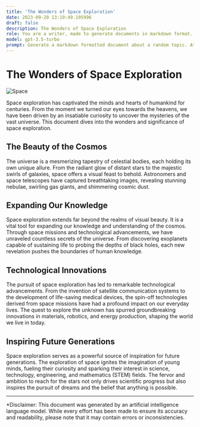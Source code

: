 ```yaml
---
title: 'The Wonders of Space Exploration'
date: 2023-09-20 13:19:49.195996
draft: false
description: The Wonders of Space Exploration
role: You are a writer, made to generate documents in markdown format. It is very important that all of the documents you generate are in valid markdown format.
model: gpt-3.5-turbo
prompt: Generate a markdown formatted document about a random topic. At the bottom, include a disclaimer explaining that the document was generated by you. The first line of the document should be the title. Make sure that the entire document is in proper markdown format, using a mix of various tags to make the document visually appealing.
---
```


# The Wonders of Space Exploration

![Space](https://images.pexels.com/photos/414171/pexels-photo-414171.jpeg?auto=compress&cs=tinysrgb&dpr=2&h=650&w=940)

Space exploration has captivated the minds and hearts of humankind for centuries. From the moment we turned our eyes towards the heavens, we have been driven by an insatiable curiosity to uncover the mysteries of the vast universe. This document dives into the wonders and significance of space exploration.

## The Beauty of the Cosmos

The universe is a mesmerizing tapestry of celestial bodies, each holding its own unique allure. From the radiant glow of distant stars to the majestic swirls of galaxies, space offers a visual feast to behold. Astronomers and space telescopes have captured breathtaking images, revealing stunning nebulae, swirling gas giants, and shimmering cosmic dust.

## Expanding Our Knowledge

Space exploration extends far beyond the realms of visual beauty. It is a vital tool for expanding our knowledge and understanding of the cosmos. Through space missions and technological advancements, we have unraveled countless secrets of the universe. From discovering exoplanets capable of sustaining life to probing the depths of black holes, each new revelation pushes the boundaries of human knowledge.

## Technological Innovations

The pursuit of space exploration has led to remarkable technological advancements. From the invention of satellite communication systems to the development of life-saving medical devices, the spin-off technologies derived from space missions have had a profound impact on our everyday lives. The quest to explore the unknown has spurred groundbreaking innovations in materials, robotics, and energy production, shaping the world we live in today.

## Inspiring Future Generations

Space exploration serves as a powerful source of inspiration for future generations. The exploration of space ignites the imagination of young minds, fueling their curiosity and sparking their interest in science, technology, engineering, and mathematics (STEM) fields. The fervor and ambition to reach for the stars not only drives scientific progress but also inspires the pursuit of dreams and the belief that anything is possible.

---

*Disclaimer: This document was generated by an artificial intelligence language model. While every effort has been made to ensure its accuracy and readability, please note that it may contain errors or inconsistencies.